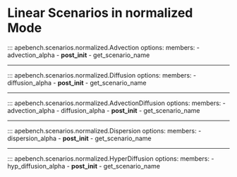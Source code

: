# Linear Scenarios in normalized Mode


::: apebench.scenarios.normalized.Advection
    options:
        members:
            - advection_alpha
            - __post_init__
            - get_scenario_name

---

::: apebench.scenarios.normalized.Diffusion
    options:
        members:
            - diffusion_alpha
            - __post_init__
            - get_scenario_name

---

::: apebench.scenarios.normalized.AdvectionDiffusion
    options:
        members:
            - advection_alpha
            - diffusion_alpha
            - __post_init__
            - get_scenario_name

---

::: apebench.scenarios.normalized.Dispersion
    options:
        members:
            - dispersion_alpha
            - __post_init__
            - get_scenario_name

---

::: apebench.scenarios.normalized.HyperDiffusion
    options:
        members:
            - hyp_diffusion_alpha
            - __post_init__
            - get_scenario_name


